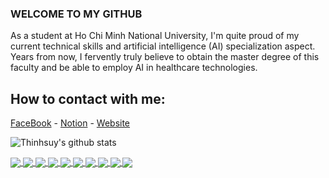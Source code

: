 ### WELCOME TO MY GITHUB
As a student at Ho Chi Minh National University, I'm quite proud of my current technical skills and artificial intelligence (AI) specialization aspect. Years from now, I fervently truly believe to obtain the master degree of this faculty and be able to employ AI in healthcare technologies.<br>
## How to contact with me: 

[FaceBook](https://www.facebook.com/ng.duy.thinh.0201/) - [Notion](https://famous-antique-470.notion.site/Computer-Science-9352447c180e4afcbcb487332ee59a1d) - [Website](https://thinhsuy.github.io/VisualPage_Web/#)

![Thinhsuy's github stats](https://github-readme-stats-git-masterrstaa-rickstaa.vercel.app/api?username=thinhsuy&show_icons=true&theme=tokyonight&hide=contribs,prs,issues)

<a href="https://github.com/thinhsuy/HumanGestureDetectionGame_AI_ObjectDetection/">
  <!-- Change the `github-readme-stats.anuraghazra1.vercel.app` to `github-readme-stats.vercel.app`  -->
  <img align="center" src="https://github-readme-stats.anuraghazra1.vercel.app/api/pin/?username=thinhsuy&repo=HumanGestureDetectionGame_AI_ObjectDetection&theme=radical" />
</a>

<a href="https://github.com/thinhsuy/SpaceshipLanding_ReinforcementLearning_DeepQLearning/">
  <!-- Change the `github-readme-stats.anuraghazra1.vercel.app` to `github-readme-stats.vercel.app`  -->
  <img align="center" src="https://github-readme-stats.anuraghazra1.vercel.app/api/pin/?username=thinhsuy&repo=SpaceshipLanding_ReinforcementLearning_DeepQLearning&theme=merko" />
</a>

<a href="https://github.com/thinhsuy/ProManager_Android_App/">
  <!-- Change the `github-readme-stats.anuraghazra1.vercel.app` to `github-readme-stats.vercel.app`  -->
  <img align="center" src="https://github-readme-stats.anuraghazra1.vercel.app/api/pin/?username=thinhsuy&repo=ProManager_Android_App&theme=merko" />
</a>

<a href="https://github.com/thinhsuy/EconomicVisualize_Dash_App/">
  <!-- Change the `github-readme-stats.anuraghazra1.vercel.app` to `github-readme-stats.vercel.app`  -->
  <img align="center" src="https://github-readme-stats.anuraghazra1.vercel.app/api/pin/?username=thinhsuy&repo=EconomicVisualize_Dash_App&theme=dracula" />
</a>

<a href="https://github.com/thinhsuy/SieuTriTue_dotNet_App/">
  <!-- Change the `github-readme-stats.anuraghazra1.vercel.app` to `github-readme-stats.vercel.app`  -->
  <img align="center" src="https://github-readme-stats.anuraghazra1.vercel.app/api/pin/?username=thinhsuy&repo=SieuTriTue_dotNet_App&theme=highcontrast" />
</a>

<a href="https://github.com/thinhsuy/ThinkSocialMedia_Android_App/">
  <!-- Change the `github-readme-stats.anuraghazra1.vercel.app` to `github-readme-stats.vercel.app`  -->
  <img align="center" src="https://github-readme-stats.anuraghazra1.vercel.app/api/pin/?username=thinhsuy&repo=ThinkSocialMedia_Android_App&theme=synthwave" />
</a>

<a href="https://github.com/thinhsuy/WarShip_TCP-IP_Game/">
  <!-- Change the `github-readme-stats.anuraghazra1.vercel.app` to `github-readme-stats.vercel.app`  -->
  <img align="center" src="https://github-readme-stats.anuraghazra1.vercel.app/api/pin/?username=thinhsuy&repo=WarShip_TCP-IP_Game&theme=onedark" />
</a>

<a href="https://github.com/thinhsuy/MapReduceAndMining_HDFS_ApacheSpark_BigData/">
  <!-- Change the `github-readme-stats.anuraghazra1.vercel.app` to `github-readme-stats.vercel.app`  -->
  <img align="center" src="https://github-readme-stats.anuraghazra1.vercel.app/api/pin/?username=thinhsuy&repo=MapReduceAndMining_HDFS_ApacheSpark_BigData&theme=gruvbox" />
</a>

<a href="https://github.com/thinhsuy/SoundCloud_Exploration_DataScience/">
  <!-- Change the `github-readme-stats.anuraghazra1.vercel.app` to `github-readme-stats.vercel.app`  -->
  <img align="center" src="https://github-readme-stats.anuraghazra1.vercel.app/api/pin/?username=thinhsuy&repo=SoundCloud_Exploration_DataScience&theme=dark" />
</a>

<a href="https://github.com/thinhsuy/MortalKumbat_PyGame2D_Game/">
  <!-- Change the `github-readme-stats.anuraghazra1.vercel.app` to `github-readme-stats.vercel.app`  -->
  <img align="center" src="https://github-readme-stats.anuraghazra1.vercel.app/api/pin/?username=thinhsuy&repo=MortalKumbat_PyGame2D_Game&theme=dracula" />
</a>



